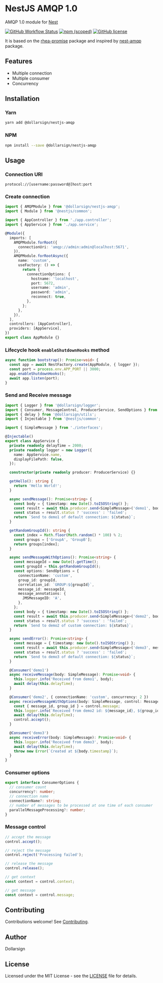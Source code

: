 # NestJS AMQP 1.0

AMQP 1.0 module for [Nest][5]

[![GitHub Workflow Status](https://img.shields.io/github/workflow/status/dollarsignteam/nestjs-amqp/Node.js%20Package?logo=github)][1]
[![npm (scoped)](https://img.shields.io/npm/v/@dollarsign/nestjs-amqp?logo=npm)][2]
[![GitHub license](https://img.shields.io/github/license/dollarsignteam/nestjs-amqp)][3]

It is based on the [rhea-promise][6] package and inspired by [nest-amqp][7] package.

## Features

- Multiple connection
- Multiple consumer
- Concurrency

## Installation

### Yarn

```bash
yarn add @dollarsign/nestjs-amqp
```

### NPM

```bash
npm install --save @dollarsign/nestjs-amqp
```

## Usage

### Connection URI

```text
protocol://[username:password@]host:port
```

### Create connection

```typescript
import { AMQPModule } from '@dollarsign/nestjs-amqp';
import { Module } from '@nestjs/common';

import { AppController } from './app.controller';
import { AppService } from './app.service';

@Module({
  imports: [
    AMQPModule.forRoot({
      connectionUri: 'amqp://admin:admin@localhost:5671',
    }),
    AMQPModule.forRootAsync({
      name: 'custom',
      useFactory: () => {
        return {
          connectionOptions: {
            hostname: 'localhost',
            port: 5672,
            username: 'admin',
            password: 'admin',
            reconnect: true,
          },
        };
      },
    }),
  ],
  controllers: [AppController],
  providers: [AppService],
})
export class AppModule {}
```

### Lifecycle hook `enableShutdownHooks` method

```typescript
async function bootstrap(): Promise<void> {
  const app = await NestFactory.create(AppModule, { logger });
  const port = process.env.APP_PORT || 3000;
  app.enableShutdownHooks();
  await app.listen(port);
}
```

### Send and Receive message

```typescript
import { Logger } from '@dollarsign/logger';
import { Consumer, MessageControl, ProducerService, SendOptions } from '@dollarsign/nestjs-amqp';
import { delay } from '@dollarsign/utils';
import { Injectable } from '@nestjs/common';

import { SimpleMessage } from './interfaces';

@Injectable()
export class AppService {
  private readonly delayTime = 2000;
  private readonly logger = new Logger({
    name: AppService.name,
    displayFilePath: false,
  });

  constructor(private readonly producer: ProducerService) {}

  getHello(): string {
    return 'Hello World!';
  }

  async sendMessage(): Promise<string> {
    const body = { timestamp: new Date().toISOString() };
    const result = await this.producer.send<SimpleMessage>('demo1', body);
    const status = result.status ? 'success' : 'failed';
    return `Send to demo1 of default connection: ${status}`;
  }

  getRandomGroupId(): string {
    const index = Math.floor(Math.random() * 100) % 2;
    const groups = ['GroupA', 'GroupB'];
    return groups[index];
  }

  async sendMessageWithOptions(): Promise<string> {
    const messageId = new Date().getTime();
    const groupId = this.getRandomGroupId();
    const options: SendOptions = {
      connectionName: 'custom',
      group_id: groupId,
      correlation_id: `GROUP:${groupId}`,
      message_id: messageId,
      message_annotations: {
        JMSMessageID: 'A',
      },
    };
    const body = { timestamp: new Date().toISOString() };
    const result = await this.producer.send<SimpleMessage>('demo2', body, options);
    const status = result.status ? 'success' : 'failed';
    return `Send to demo2 of custom connection: ${status}`;
  }

  async sendError(): Promise<string> {
    const message = { timestamp: new Date().toISOString() };
    const result = await this.producer.send<SimpleMessage>('demo3', message);
    const status = result.status ? 'success' : 'failed';
    return `Send to demo3 of default connection: ${status}`;
  }

  @Consumer('demo1')
  async receiveMessage(body: SimpleMessage): Promise<void> {
    this.logger.info('Received from demo1', body);
    await delay(this.delayTime);
  }

  @Consumer('demo2', { connectionName: 'custom', concurrency: 2 })
  async receiveMessageWithOptions(body: SimpleMessage, control: MessageControl): Promise<void> {
    const { message_id, group_id } = control.message;
    this.logger.info(`Received from demo2 id: ${message_id}, ${group_id}`, body);
    await delay(this.delayTime);
    control.accept();
  }

  @Consumer('demo3')
  async receiveError(body: SimpleMessage): Promise<void> {
    this.logger.info('Received from demo3', body);
    await delay(this.delayTime);
    throw new Error(`Created at ${body.timestamp}`);
  }
}
```

### Consumer options

```typescript
export interface ConsumerOptions {
  // consumer count
  concurrency?: number;
  // connection name
  connectionName?: string;
  // number of messages to be processed at one time of each consumer
  parallelMessageProcessing?: number;
}
```

### Message control

```typescript
// accept the message
control.accept();

// reject the message
control.reject('Processing failed');

// release the message
control.release();

// get context
const context = control.context;

// get message
const context = control.message;
```

## Contributing

Contributions welcome! See [Contributing][4].

## Author

Dollarsign

## License

Licensed under the MIT License - see the [LICENSE][3] file for details.

[1]: https://github.com/dollarsignteam/nestjs-amqp
[2]: https://www.npmjs.com/package/@dollarsign/nestjs-amqp
[3]: https://github.com/dollarsignteam/nestjs-amqp/blob/main/LICENSE
[4]: https://github.com/dollarsignteam/nestjs-amqp/blob/main/CONTRIBUTING.md
[5]: https://github.com/nestjs/nest
[6]: https://www.npmjs.com/package/rhea-promise
[7]: https://github.com/team-supercharge/nest-amqp
